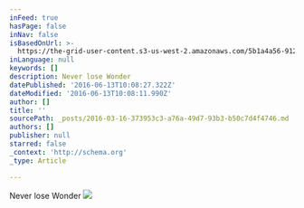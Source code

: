 ```yaml
---
inFeed: true
hasPage: false
inNav: false
isBasedOnUrl: >-
  https://the-grid-user-content.s3-us-west-2.amazonaws.com/5b1a4a56-9122-4be8-a85f-9f5ecc6bb8e8.png
inLanguage: null
keywords: []
description: Never lose Wonder
datePublished: '2016-06-13T10:08:27.322Z'
dateModified: '2016-06-13T10:08:11.990Z'
author: []
title: ''
sourcePath: _posts/2016-03-16-373953c3-a76a-49d7-93b3-b50c7d4f4746.md
authors: []
publisher: null
starred: false
_context: 'http://schema.org'
_type: Article

---
```

Never lose Wonder
![](https://the-grid-user-content.s3-us-west-2.amazonaws.com/5b1a4a56-9122-4be8-a85f-9f5ecc6bb8e8.png)